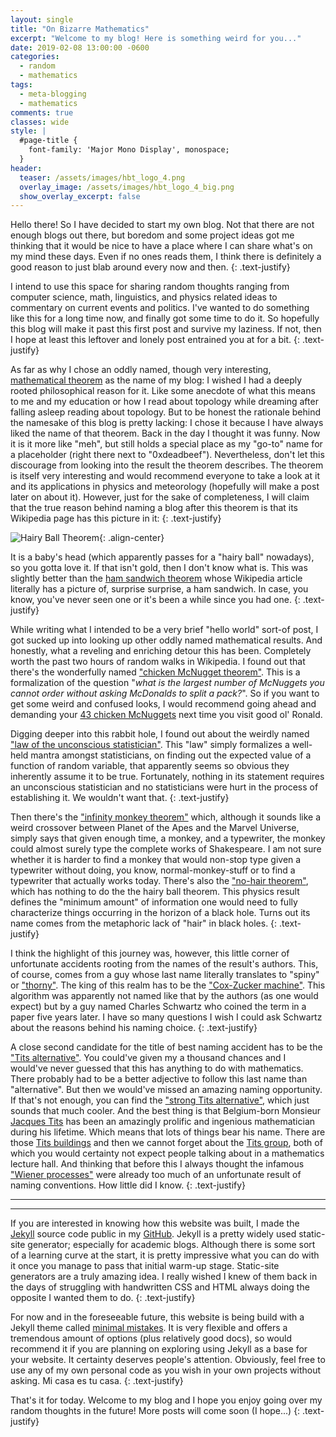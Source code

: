 ```yaml
---
layout: single
title: "On Bizarre Mathematics"
excerpt: "Welcome to my blog! Here is something weird for you..."
date: 2019-02-08 13:00:00 -0600
categories:
  - random
  - mathematics
tags:
  - meta-blogging
  - mathematics
comments: true
classes: wide
style: |
  #page-title {
    font-family: 'Major Mono Display', monospace;
  }
header:
  teaser: /assets/images/hbt_logo_4.png
  overlay_image: /assets/images/hbt_logo_4_big.png
  show_overlay_excerpt: false
---
```


Hello there! So I have decided to start my own blog. Not that there are not enough blogs out there, but boredom and some project ideas got me thinking that it would be nice to have a place where I can share what's on my mind these days. Even if no ones reads them, I think there is definitely a good reason to just blab around every now and then.
{: .text-justify}

I intend to use this space for sharing random thoughts ranging from computer science, math, linguistics, and physics related ideas to commentary on current events and politics. I've wanted to do something like this for a long time now, and finally got some time to do it. So hopefully this blog will make it past this first post and survive my laziness. If not, then I hope at least this leftover and lonely post entrained you at for a bit.
{: .text-justify}

As far as why I chose an oddly named, though very interesting, [mathematical theorem](https://en.wikipedia.org/wiki/Hairy_ball_theorem) as the name of my blog: I wished I had a deeply rooted philosophical reason for it. Like some anecdote of what this means to me and my education or how I read about topology while dreaming after falling asleep reading about topology. But to be honest the rationale behind the namesake of this blog is pretty lacking: I chose it because I have always liked the name of that theorem. Back in the day I thought it was funny. Now it is it more like "meh", but still holds a special place as my "go-to" name for a placeholder (right there next to "0xdeadbeef"). Nevertheless, don't let this discourage from looking into the result the theorem describes. The theorem is itself very interesting and would recommend everyone to take a look at it and its applications in physics and meteorology (hopefully will make a post later on about it).
However, just for the sake of completeness, I will claim that the true reason behind naming a blog after this theorem is that its Wikipedia page has this picture in it:
{: .text-justify}

![Hairy Ball Theorem](https://upload.wikimedia.org/wikipedia/commons/thumb/a/af/Baby_hairy_head_DSCN2483.jpg/440px-Baby_hairy_head_DSCN2483.jpg){: .align-center}

It is a baby's head (which apparently passes for a "hairy ball" nowadays), so you gotta love it. If that isn't gold, then I don't know what is. This was slightly better than the [ham sandwich theorem](https://en.wikipedia.org/wiki/Ham_sandwich_theorem) whose Wikipedia article literally has a picture of, surprise surprise, a ham sandwich. In case, you know, you've never seen one or it's been a while since you had one.
{: .text-justify}

While writing what I intended to be a very brief "hello world" sort-of post, I got sucked up into looking up other oddly named mathematical results. And honestly, what a reveling and enriching detour this has been. Completely worth the past two hours of random walks in Wikipedia. I found out that there's the wonderfully named ["chicken McNugget theorem"](https://artofproblemsolving.com/wiki/index.php/Chicken_McNugget_Theorem). This is a formalization of the question "*what is the largest number of McNuggets you cannot order without asking McDonalds to split a pack?*". So if you want to get some weird and confused looks, I would recommend going ahead and demanding your [43 chicken McNuggets](https://www.youtube.com/watch?v=vNTSugyS038) next time you visit good ol' Ronald.

Digging deeper into this rabbit hole, I found out about the weirdly named ["law of the unconscious statistician"](https://en.wikipedia.org/wiki/Law_of_the_unconscious_statistician). This "law" simply formalizes a well-held mantra amongst statisticians, on finding out the expected value of a function of random variable, that apparently seems so obvious they inherently assume it to be true. Fortunately, nothing in its statement requires an unconscious statistician and no statisticians were hurt in the process of establishing it. We wouldn't want that.
{: .text-justify}

Then there's the ["infinity monkey theorem"](https://en.wikipedia.org/wiki/Infinite_monkey_theorem) which, although it sounds like a weird crossover between Planet of the Apes and the Marvel Universe, simply says that given enough time, a monkey, and a typewriter, the monkey could almost surely type the complete works of Shakespeare. I am not sure whether it is harder to find a monkey that would non-stop type given a typewriter without doing, you know, normal-monkey-stuff or to find a typewriter that actually works today. There's also the ["no-hair theorem"](https://en.wikipedia.org/wiki/No-hair_theorem), which has nothing to do the the hairy ball theorem. This physics result defines the "minimum amount" of information one would need to fully characterize things occurring in the horizon of a black hole. Turns out its name comes from the metaphoric lack of "hair" in black holes.
{: .text-justify}

I think the highlight of this journey was, however, this little corner of unfortunate accidents rooting from the names of the result's authors. This, of course, comes from a guy whose last name literally translates to "spiny" or ["thorny"](https://translate.google.com/#view=home&op=translate&sl=es&tl=en&text=espinosa). The king of this realm has to be the ["Cox-Zucker machine"](https://en.wikipedia.org/wiki/Cox%E2%80%93Zucker_machine). This algorithm was apparently not named like that by the authors (as one would expect) but by a guy named Charles Schwartz who coined the term in a paper five years later. I have so many questions I wish I could ask Schwartz about the reasons behind his naming choice.
{: .text-justify}

A close second candidate for the title of best naming accident has to be the ["Tits alternative"](https://en.wikipedia.org/wiki/Tits_alternative). You could've given my a thousand chances and I would've never guessed that this has anything to do with mathematics. There probably had to be a better adjective to follow this last name than "alternative". But then we would've missed an amazing naming opportunity. If that's not enough, you can find the ["strong Tits alternative"](https://arxiv.org/abs/0804.1395), which just sounds that much cooler. And the best thing is that Belgium-born Monsieur [Jacques Tits](https://en.wikipedia.org/wiki/Jacques_Tits) has been an amazingly prolific and ingenious mathematician during his lifetime. Which means that lots of things bear his name. There are those [Tits buildings](https://en.wikipedia.org/wiki/Building_(mathematics)) and then we cannot forget about the [Tits group](https://en.wikipedia.org/wiki/Tits_group), both of which you would certainty not expect people talking about in a mathematics lecture hall. And thinking that before this I always thought the infamous ["Wiener processes"](https://en.wikipedia.org/wiki/Wiener_process) were already too much of an unfortunate result of naming conventions. How little did I know.
{: .text-justify}


---
---

If you are interested in knowing how this website was built, I made the [Jekyll](https://jekyllrb.com/) source code public in my [GitHub](https://github.com/mateoespinosa/mateoespinosa.github.io). Jekyll is a pretty widely used static-site generator; especially for academic blogs. Although there is some sort of a learning curve at the start, it is pretty impressive what you can do with it once you manage to pass that initial warm-up stage. Static-site generators are a truly amazing idea. I really wished I knew of them back in the days of struggling with handwritten CSS and HTML always doing the opposite I wanted them to do.
{: .text-justify}

For now and in the foreseeable future, this website is being build with a Jekyll theme called [minimal mistakes](https://github.com/mmistakes/minimal-mistakes). It is very flexible and offers a tremendous amount of options (plus relatively good docs), so would recommend it if you are planning on exploring using Jekyll as a base for your website. It certainty deserves people's attention. Obviously, feel free to use any of my own personal code as you wish in your own projects without asking. Mi casa es tu casa.
{: .text-justify}

That's it for today. Welcome to my blog and I hope you enjoy going over my random thoughts in the future! More posts will come soon (I hope...)
{: .text-justify}